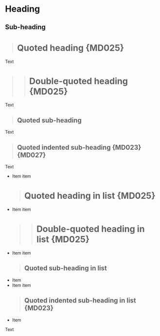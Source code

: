 # Heading

## Sub-heading

> # Quoted heading {MD025}

Text

> > # Double-quoted heading {MD025}

Text

> ## Quoted sub-heading

Text

>  ## Quoted indented sub-heading {MD023} {MD027}

Text

- Item
  item
  > # Quoted heading in list {MD025}
- Item
  item
  > > # Double-quoted heading in list {MD025}
- Item
  item
  > ## Quoted sub-heading in list
- Item
- Item
  item
  >  ## Quoted indented sub-heading in list {MD023}
- Item

Text
